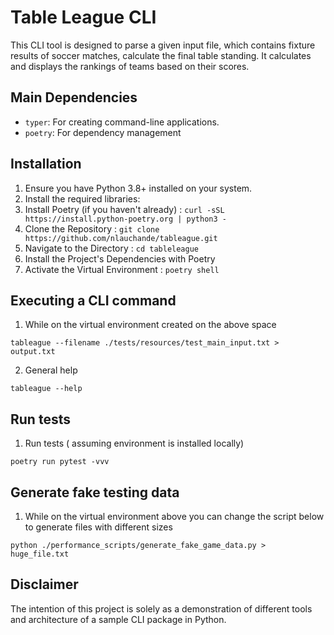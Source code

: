 # Table League CLI

This CLI tool is designed to parse a given input file, which contains fixture results of soccer matches, calculate the final table standing. It calculates and displays the rankings of teams based on their scores.

## Main Dependencies

- `typer`: For creating command-line applications.
- `poetry`: For dependency management

## Installation
1. Ensure you have Python 3.8+ installed  on your system.
2. Install the required libraries:
3. Install Poetry (if you haven't already) : 
`curl -sSL https://install.python-poetry.org | python3 -`
4. Clone the Repository : 
`git clone https://github.com/nlauchande/tableague.git`
5. Navigate to the Directory :
 `cd tableleague`
6. Install the Project's Dependencies with Poetry
7. Activate the Virtual Environment  : `poetry shell`

## Executing a CLI command


1. While on the virtual environment created on the above space

`tableague --filename ./tests/resources/test_main_input.txt > output.txt`

2. General help

`tableague --help`

## Run tests
1. Run tests ( assuming environment is installed locally)

`poetry run pytest -vvv`

## Generate fake testing data
1. While on the virtual environment above you can change the script below to generate files with different sizes

`python ./performance_scripts/generate_fake_game_data.py > huge_file.txt`

## Disclaimer
The intention of this project is solely as a demonstration of different tools and architecture of a sample CLI package in Python.